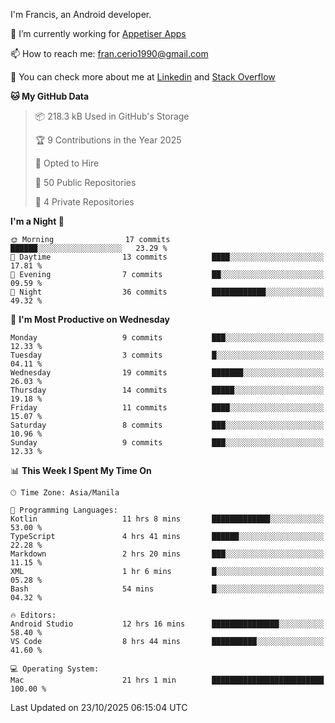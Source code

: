 
I'm Francis, an Android developer.

🔭 I’m currently working for [Appetiser Apps](http://appetiser.com.au)

📫 How to reach me: fran.cerio1990@gmail.com

👀 You can check more about me at [Linkedin](https://www.linkedin.com/in/francerio/) and [Stack Overflow](https://stackoverflow.com/users/1614267/fran-ceriu)



<!--START_SECTION:waka-->
**🐱 My GitHub Data** 

> 📦 218.3 kB Used in GitHub's Storage 
 > 
> 🏆 9 Contributions in the Year 2025
 > 
> 💼 Opted to Hire
 > 
> 📜 50 Public Repositories 
 > 
> 🔑 4 Private Repositories 
 > 
**I'm a Night 🦉** 

```text
🌞 Morning                17 commits          ██████░░░░░░░░░░░░░░░░░░░   23.29 % 
🌆 Daytime                13 commits          ████░░░░░░░░░░░░░░░░░░░░░   17.81 % 
🌃 Evening                7 commits           ██░░░░░░░░░░░░░░░░░░░░░░░   09.59 % 
🌙 Night                  36 commits          ████████████░░░░░░░░░░░░░   49.32 % 
```
📅 **I'm Most Productive on Wednesday** 

```text
Monday                   9 commits           ███░░░░░░░░░░░░░░░░░░░░░░   12.33 % 
Tuesday                  3 commits           █░░░░░░░░░░░░░░░░░░░░░░░░   04.11 % 
Wednesday                19 commits          ███████░░░░░░░░░░░░░░░░░░   26.03 % 
Thursday                 14 commits          █████░░░░░░░░░░░░░░░░░░░░   19.18 % 
Friday                   11 commits          ████░░░░░░░░░░░░░░░░░░░░░   15.07 % 
Saturday                 8 commits           ███░░░░░░░░░░░░░░░░░░░░░░   10.96 % 
Sunday                   9 commits           ███░░░░░░░░░░░░░░░░░░░░░░   12.33 % 
```


📊 **This Week I Spent My Time On** 

```text
🕑︎ Time Zone: Asia/Manila

💬 Programming Languages: 
Kotlin                   11 hrs 8 mins       █████████████░░░░░░░░░░░░   53.00 % 
TypeScript               4 hrs 41 mins       ██████░░░░░░░░░░░░░░░░░░░   22.28 % 
Markdown                 2 hrs 20 mins       ███░░░░░░░░░░░░░░░░░░░░░░   11.15 % 
XML                      1 hr 6 mins         █░░░░░░░░░░░░░░░░░░░░░░░░   05.28 % 
Bash                     54 mins             █░░░░░░░░░░░░░░░░░░░░░░░░   04.32 % 

🔥 Editors: 
Android Studio           12 hrs 16 mins      ███████████████░░░░░░░░░░   58.40 % 
VS Code                  8 hrs 44 mins       ██████████░░░░░░░░░░░░░░░   41.60 % 

💻 Operating System: 
Mac                      21 hrs 1 min        █████████████████████████   100.00 % 
```


 Last Updated on 23/10/2025 06:15:04 UTC
<!--END_SECTION:waka-->
